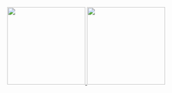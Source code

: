<a href="https://github.com/AVS1508">
  <img height="180em" src="https://github-readme-stats.vercel.app/api?username=Taunt-hyj&theme=graywhite&show_icons=true" />
  <img height="180em" src="https://github-readme-stats.vercel.app/api/top-langs/?username=Taunt-hyj&theme=graywhite&layout=compact" />
</a>
<br/>
